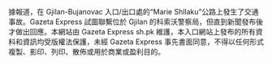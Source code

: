 據報道，在 Gjilan-Bujanovac 入口/出口處的“Marie Shllaku”公路上發生了交通事故。Gazeta Express 試圖聯繫位於 Gjilan 的科索沃警察局，但直到新聞發布後才做出回應。本網站由 Gazeta Express sh.pk 維護，本入口網站上發布的所有資料和資訊均受版權法保護，未經 Gazeta Express 事先書面同意，不得以任何形式複製、影印、列印、散佈或用於商業或盈利目的。                 